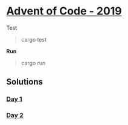 # [Advent of Code - 2019](https://adventofcode.com)

Test
> cargo test

**Run**
> cargo run

## Solutions
### [Day 1](day_1)
### [Day 2](day_2)
